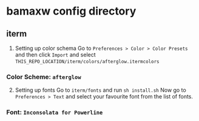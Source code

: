 # bamaxw config directory
## iterm
1. Setting up color schema
Go to `Preferences > Color > Color Presets` and then click `Import` and select `THIS_REPO_LOCATION/iterm/colors/afterglow.itermcolors`
### Color Scheme: `afterglow`
2. Setting up fonts
Go to `iterm/fonts` and run `sh install.sh`
Now go to `Preferences > Text` and select your favourite font from the list of fonts.
### Font: `Inconsolata for Powerline`
